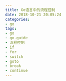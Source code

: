 ```yaml
---
title: Go语言中的流程控制
date: 2018-10-21 20:05:24
categories:
- go
tags:
- go
- go-guide
- 流程控制
- if
- for
- switch
- goto
- break
- continue
---
```

